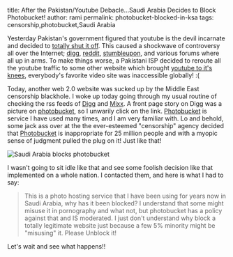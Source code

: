 title: After the Pakistan/Youtube Debacle...Saudi Arabia Decides to Block Photobucket!
author: rami
permalink: photobucket-blocked-in-ksa
tags: censorship,photobucket,Saudi Arabia


Yesterday Pakistan's government figured that youtube is the devil incarnate and decided to [totally shut it off](http://news.bbc.co.uk/2/hi/south_asia/7261727.stm "totally shut it off"). This caused a shockwave of controversy all over the Internet; [digg](http://digg.com/world_news/Pakistan_blocks_YouTube "digg"), [reddit](http://reddit.com/info/69thb/comments/ "reddit"), [stumbleupon](http://www.stumbleupon.com/url/news.bbc.co.uk/2/hi/south_asia/7261727.stm "stumbleupon"), and various forums where all up in arms. To make things worse, a Pakistani ISP decided to reroute all the youtube traffic to some other website which brought [youtube to it's knees](http://blog/s.zdnet.com/threatchaos/ "youtube to it's knees"), everybody's favorite video site was inaccessible globally! :(

Today, another web 2.0 website was sucked up by the Middle East censorship blackhole. I woke up today going through my usual routine of checking the rss feeds of [Digg](http://www.digg.com "Digg") and [Mixx](http://www.mixx.com "Mixx"). A front page story on Digg was a picture on [photobucket](http://www.photobucket.com "photobucket"), so I unwarily click on the link. [Photobucket](http://www.photobucket.com "Photobucket") is service I have used many times, and I am very familiar with. Lo and behold, some jack ass over at the the ever-esteemed "censorship" agency decided that [Photobucket](http://www.photobucket.com "Photobucket") is inappropriate for 25 million people and with a myopic sense of judgment pulled the plug on it! Just like that!

![Saudi Arabia blocks photobucket]({filename}/images/saudi-arabia-blocked.jpeg)

I wasn't going to sit idle like that and see some foolish decision like that implemented on a whole nation. I contacted them, and here is what I had to say:

> This is a photo hosting service that I have been using for years now in Saudi Arabia, why has it been blocked? I understand that some might misuse it in pornography and what not, but photobucket has a policy against that and IS moderated. I just don't understand why block a totally legitimate website just because a few 5% minority might be "misusing" it. Please Unblock it!

Let's wait and see what happens!!

